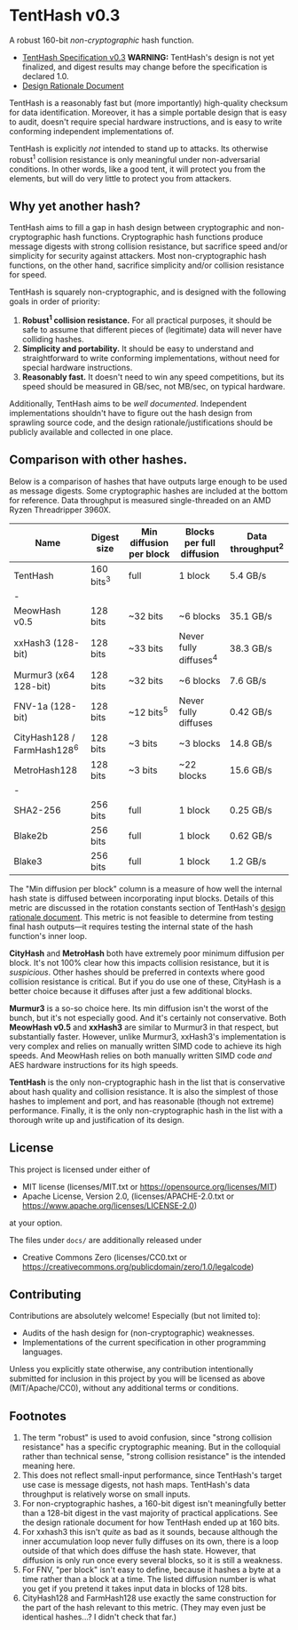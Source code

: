 # TentHash v0.3

A robust 160-bit *non-cryptographic* hash function.

- [TentHash Specification v0.3](docs/specification.md) **WARNING:** TentHash's design is not yet finalized, and digest results may change before the specification is declared 1.0.
- [Design Rationale Document](docs/design_rationale.md)

TentHash is a reasonably fast but (more importantly) high-quality checksum for data identification.  Moreover, it has a simple portable design that is easy to audit, doesn't require special hardware instructions, and is easy to write conforming independent implementations of.

TentHash is explicitly *not* intended to stand up to attacks.  Its otherwise robust<sup>1</sup> collision resistance is only meaningful under non-adversarial conditions.  In other words, like a good tent, it will protect you from the elements, but will do very little to protect you from attackers.


## Why yet another hash?

TentHash aims to fill a gap in hash design between cryptographic and non-cryptographic hash functions.  Cryptographic hash functions produce message digests with strong collision resistance, but sacrifice speed and/or simplicity for security against attackers.  Most non-cryptographic hash functions, on the other hand, sacrifice simplicity and/or collision resistance for speed.

TentHash is squarely non-cryptographic, and is designed with the following goals in order of priority:

1. **Robust<sup>1</sup> collision resistance.**  For all practical purposes, it should be safe to assume that different pieces of (legitimate) data will never have colliding hashes.
2. **Simplicity and portability.**  It should be easy to understand and straightforward to write conforming implementations, without need for special hardware instructions.
3. **Reasonably fast.**  It doesn't need to win any speed competitions, but its speed should be measured in GB/sec, not MB/sec, on typical hardware.

Additionally, TentHash aims to be *well documented*.  Independent implementations shouldn't have to figure out the hash design from sprawling source code, and the design rationale/justifications should be publicly available and collected in one place.


## Comparison with other hashes.

Below is a comparison of hashes that have outputs large enough to be used as message digests.  Some cryptographic hashes are included at the bottom for reference.  Data throughput is measured single-threaded on an AMD Ryzen Threadripper 3960X.

| Name                                  | Digest size          | Min diffusion per block | Blocks per full diffusion        | Data throughput<sup>2</sup> |
|---------------------------------------|----------------------|-------------------------|----------------------------------|-----------------------------|
| TentHash                              | 160 bits<sup>3</sup> | full                    | 1 block                          | 5.4 GB/s                    |
| -                                     |                      |                         |                                  |                             |
| MeowHash v0.5                         | 128 bits             | ~32 bits                | ~6 blocks                        | 35.1 GB/s                   |
| xxHash3 (128-bit)                     | 128 bits             | ~33 bits                | Never fully diffuses<sup>4</sup> | 38.3 GB/s                   |
| Murmur3 (x64 128-bit)                 | 128 bits             | ~32 bits                | ~6 blocks                        | 7.6 GB/s                    |
| FNV-1a (128-bit)                      | 128 bits             | ~12 bits<sup>5</sup>    | Never fully diffuses             | 0.42 GB/s                   |
| CityHash128 / FarmHash128<sup>6</sup> | 128 bits             | ~3 bits                 | ~3 blocks                        | 14.8 GB/s                   |
| MetroHash128                          | 128 bits             | ~3 bits                 | ~22 blocks                       | 15.6 GB/s                   |
| -                                     |                      |                         |                                  |                             |
| SHA2-256                              | 256 bits             | full                    | 1 block                          | 0.25 GB/s                   |
| Blake2b                               | 256 bits             | full                    | 1 block                          | 0.62 GB/s                   |
| Blake3                                | 256 bits             | full                    | 1 block                          | 1.2 GB/s                    |

The "Min diffusion per block" column is a measure of how well the internal hash state is diffused between incorporating input blocks.  Details of this metric are discussed in the rotation constants section of TentHash's [design rationale document](docs/design_rationale.md).  This metric is not feasible to determine from testing final hash outputs—it requires testing the internal state of the hash function's inner loop.

**CityHash** and **MetroHash** both have extremely poor minimum diffusion per block.  It's not 100% clear how this impacts collision resistance, but it is *suspicious*.  Other hashes should be preferred in contexts where good collision resistance is critical.  But if you do use one of these, CityHash is a better choice because it diffuses after just a few additional blocks.

**Murmur3** is a so-so choice here.  Its min diffusion isn't the worst of the bunch, but it's not especially good.  And it's certainly not conservative.  Both **MeowHash v0.5** and **xxHash3** are similar to Murmur3 in that respect, but substantially faster.  However, unlike Murmur3, xxHash3's implementation is very complex and relies on manually written SIMD code to achieve its high speeds.  And MeowHash relies on both manually written SIMD code *and* AES hardware instructions for its high speeds.

**TentHash** is the only non-cryptographic hash in the list that is conservative about hash quality and collision resistance.  It is also the simplest of those hashes to implement and port, and has reasonable (though not extreme) performance.  Finally, it is the only non-cryptographic hash in the list with a thorough write up and justification of its design.


## License

This project is licensed under either of

* MIT license (licenses/MIT.txt or https://opensource.org/licenses/MIT)
* Apache License, Version 2.0, (licenses/APACHE-2.0.txt or https://www.apache.org/licenses/LICENSE-2.0)

at your option.

The files under `docs/` are additionally released under

* Creative Commons Zero (licenses/CC0.txt or https://creativecommons.org/publicdomain/zero/1.0/legalcode)


## Contributing

Contributions are absolutely welcome!  Especially (but not limited to):

* Audits of the hash design for (non-cryptographic) weaknesses.
* Implementations of the current specification in other programming languages.

Unless you explicitly state otherwise, any contribution intentionally submitted for inclusion in this project by you will be licensed as above (MIT/Apache/CC0), without any additional terms or conditions.


## Footnotes

1. The term "robust" is used to avoid confusion, since "strong collision resistance" has a specific cryptographic meaning.  But in the colloquial rather than technical sense, "strong collision resistance" is the intended meaning here.
2.  This does not reflect small-input performance, since TentHash's target use case is message digests, not hash maps.  TentHash's data throughput is relatively worse on small inputs.
3. For non-cryptographic hashes, a 160-bit digest isn't meaningfully better than a 128-bit digest in the vast majority of practical applications.  See the design rationale document for how TentHash ended up at 160 bits.
4. For xxhash3 this isn't *quite* as bad as it sounds, because although the inner accumulation loop never fully diffuses on its own, there is a loop outside of that which does diffuse the hash state.  However, that diffusion is only run once every several blocks, so it is still a weakness.
5. For FNV, "per block" isn't easy to define, because it hashes a byte at a time rather than a block at a time.  The listed diffusion number is what you get if you pretend it takes input data in blocks of 128 bits.
6. CityHash128 and FarmHash128 use exactly the same construction for the part of the hash relevant to this metric.  (They may even just be identical hashes...?  I didn't check that far.)
